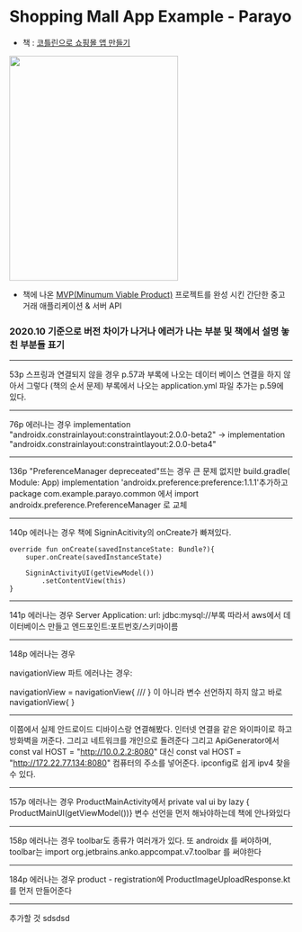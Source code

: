 # Shopping Mall App Example - Parayo
- 책 : [코틀린으로 쇼핑몰 앱 만들기](http://www.yes24.com/Product/Goods/89913111?scode=029)

<img width = "300" height = "400" src = "https://user-images.githubusercontent.com/52276038/84369198-75437c80-ac11-11ea-8e75-0017559b81e4.png"> 

- 책에 나온 [MVP(Minumum Viable Product)](https://ko.wikipedia.org/wiki/%EC%B5%9C%EC%86%8C_%EA%B8%B0%EB%8A%A5_%EC%A0%9C%ED%92%88) 프로젝트를 완성 시킨 간단한 중고 거래 애플리케이션 & 서버 API

### 2020.10 기준으로 버전 차이가 나거나 에러가 나는 부분 및 책에서 설명 놓친 부분들 표기
------

53p 스프링과 연결되지 않을 경우
 p.57과 부록에 나오는 데이터 베이스 연결을 하지 않아서 그렇다 (책의 순서 문제)
 부록에서 나오는 application.yml 파일 추가는 p.59에 있다.
 
------

76p 에러나는 경우
 implementation "androidx.constrainlayout:constraintlayout:2.0.0-beta2" -> implementation "androidx.constrainlayout:constraintlayout:2.0.0-beta4"
 
------

136p "PreferenceManager depreceated"뜨는 경우
 큰 문제 없지만 build.gradle( Module: App) implementation 'androidx.preference:preference:1.1.1'추가하고
 package com.example.parayo.common 에서 import androidx.preference.PreferenceManager 로 교체
 
------

140p 에러나는 경우
책에 SigninAcitivity의 onCreate가 빠져있다.

    override fun onCreate(savedInstanceState: Bundle?){
        super.onCreate(savedInstanceState)

        SigninActivityUI(getViewModel())
            .setContentView(this)
    }
    
------
141p 에러나는 경우
Server Application: 
 url: jdbc:mysql://부록 따라서 aws에서 데이터베이스 만들고 엔드포인트:포트번호/스키마이름

------
148p 에러나는 경우

navigationView 파트 에러나는 경우: 

navigationView = navigationView{
 ///
} 이 아니라
변수 선언하지 하지 않고 바로
navigationView{
}

------
이쯤에서 실제 안드로이드 디바이스랑 연결해봤다. 인터넷 연결을 같은 와이파이로 하고 방화벽을 꺼준다. 그리고 네트워크를 개인으로 돌려준다 
그리고 ApiGenerator에서 const val HOST = "http://10.0.2.2:8080" 대신 const val HOST = "http://172.22.77.134:8080" 컴퓨터의 주소를 넣어준다. ipconfig로 쉽게 ipv4 찾을 수 있다. 

------
157p 에러나는 경우
ProductMainActivity에서
    private val ui by lazy { ProductMainUI(getViewModel())} 변수 선언을 먼저 해놔야하는데 책에 안나와있다
    
------

158p 에러나는 경우
toolbar도 종류가 여러개가 있다. 또 androidx 를 써야하며, toolbar는 import org.jetbrains.anko.appcompat.v7.toolbar 를 써야한다
    
------

184p 에러나는 경우
product - registration에 ProductImageUploadResponse.kt를 먼저 만들어준다

------

 추가할 것 sdsdsd
  
